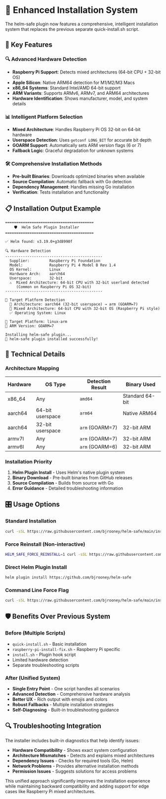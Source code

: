 # 🚀 Enhanced Installation System

The helm-safe plugin now features a comprehensive, intelligent installation system that replaces the previous separate quick-install.sh script.

## 🎯 Key Features

### 🔍 Advanced Hardware Detection
- **Raspberry Pi Support**: Detects mixed architectures (64-bit CPU + 32-bit OS)
- **Apple Silicon**: Native ARM64 detection for M1/M2/M3 Macs
- **x86_64 Systems**: Standard Intel/AMD 64-bit support
- **ARM Variants**: Supports ARMv6, ARMv7, and ARM64 architectures
- **Hardware Identification**: Shows manufacturer, model, and system details

### 📊 Intelligent Platform Selection
- **Mixed Architecture**: Handles Raspberry Pi OS 32-bit on 64-bit hardware
- **Userspace Detection**: Uses `getconf LONG_BIT` for accurate bit depth
- **GOARM Support**: Automatically sets ARM version flags (6 or 7)
- **Fallback Logic**: Graceful degradation for unknown systems

### 🛠️ Comprehensive Installation Methods
- **Pre-built Binaries**: Downloads optimized binaries when available
- **Source Compilation**: Automatic fallback with Go detection
- **Dependency Management**: Handles missing Go installation
- **Verification**: Tests installation and functionality

## 📋 Installation Output Example

```
========================================
    🛡️  Helm Safe Plugin Installer
========================================

✅ Helm found: v3.19.0+g3d8990f

🔍 Hardware Detection
--------------------------------------------
  Supplier:         Raspberry Pi Foundation
  Model:            Raspberry Pi 4 Model B Rev 1.4
  OS Kernel:        Linux
  Hardware Arch:    aarch64
  Userspace:        32-bit
  ⚠️  Mixed Architecture: 64-bit CPU with 32-bit userland detected
     (Common on Raspberry Pi OS 32-bit)
--------------------------------------------

🎯 Target Platform Detection
  🔄 Architecture: aarch64 (32-bit userspace) → arm (GOARM=7)
  🍓 Mixed Architecture: 64-bit CPU with 32-bit OS (Raspberry Pi style)
  ✅ Operating System: Linux

🎯 Target Platform: linux-arm
🔧 ARM Version: GOARM=7

Installing helm-safe plugin...
🎉 helm-safe plugin installed successfully!
```

## 🔧 Technical Details

### Architecture Mapping
| Hardware | OS Type | Detection Result | Binary Used |
|----------|---------|------------------|-------------|
| x86_64 | Any | `amd64` | Standard 64-bit |
| aarch64 | 64-bit userspace | `arm64` | Native ARM64 |
| aarch64 | 32-bit userspace | `arm` (GOARM=7) | 32-bit ARM |
| armv7l | Any | `arm` (GOARM=7) | 32-bit ARM |
| armv6l | Any | `arm` (GOARM=6) | 32-bit ARM |

### Installation Priority
1. **Helm Plugin Install** - Uses Helm's native plugin system
2. **Binary Download** - Pre-built binaries from GitHub releases  
3. **Source Compilation** - Builds from source with Go
4. **Error Guidance** - Detailed troubleshooting information

## 🎛️ Usage Options

### Standard Installation
```bash
curl -sSL https://raw.githubusercontent.com/bjrooney/helm-safe/main/install.sh | bash
```

### Force Reinstall (Non-interactive)
```bash
HELM_SAFE_FORCE_REINSTALL=1 curl -sSL https://raw.githubusercontent.com/bjrooney/helm-safe/main/install.sh | bash
```

### Direct Helm Plugin Install
```bash
helm plugin install https://github.com/bjrooney/helm-safe
```

### Command Line Force Flag
```bash
curl -sSL https://raw.githubusercontent.com/bjrooney/helm-safe/main/install.sh | bash -s -- --force
```

## 🛡️ Benefits Over Previous System

### Before (Multiple Scripts)
- `quick-install.sh` - Basic installation
- `raspberry-pi-install-fix.sh` - Raspberry Pi specific
- `install.sh` - Plugin hook script
- Limited hardware detection
- Separate troubleshooting scripts

### After (Unified System)
- **Single Entry Point** - One script handles all scenarios
- **Advanced Detection** - Comprehensive hardware analysis
- **Better UX** - Rich output with emojis and colors
- **Robust Fallbacks** - Multiple installation strategies
- **Self-Diagnosing** - Built-in troubleshooting guidance

## 🔍 Troubleshooting Integration

The installer includes built-in diagnostics that help identify issues:

- **Hardware Compatibility** - Shows exact system configuration
- **Architecture Mismatches** - Detects and explains mixed architectures  
- **Dependency Issues** - Checks for required tools (Go, Helm)
- **Network Problems** - Provides alternative installation methods
- **Permission Issues** - Suggests solutions for access problems

This unified approach significantly improves the installation experience while maintaining backward compatibility and adding support for edge cases like Raspberry Pi mixed architectures.